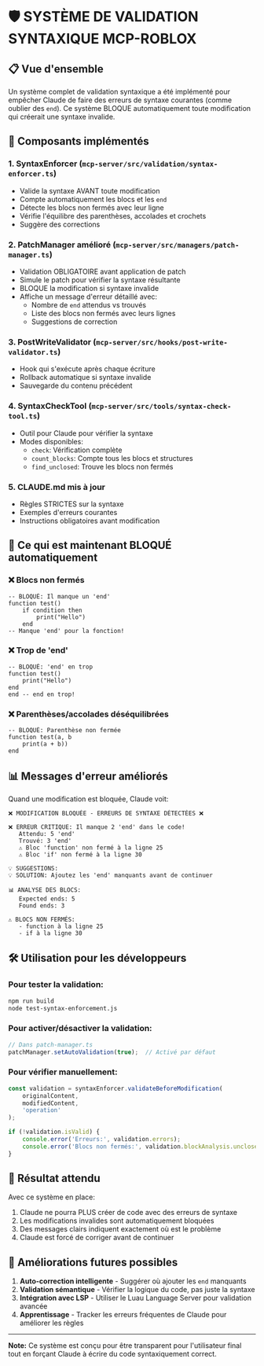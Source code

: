 # 🛡️ SYSTÈME DE VALIDATION SYNTAXIQUE MCP-ROBLOX

## 📋 Vue d'ensemble

Un système complet de validation syntaxique a été implémenté pour empêcher Claude de faire des erreurs de syntaxe courantes (comme oublier des `end`). Ce système BLOQUE automatiquement toute modification qui créerait une syntaxe invalide.

## 🔧 Composants implémentés

### 1. **SyntaxEnforcer** (`mcp-server/src/validation/syntax-enforcer.ts`)
- Valide la syntaxe AVANT toute modification
- Compte automatiquement les blocs et les `end`
- Détecte les blocs non fermés avec leur ligne
- Vérifie l'équilibre des parenthèses, accolades et crochets
- Suggère des corrections

### 2. **PatchManager amélioré** (`mcp-server/src/managers/patch-manager.ts`)
- Validation OBLIGATOIRE avant application de patch
- Simule le patch pour vérifier la syntaxe résultante
- BLOQUE la modification si syntaxe invalide
- Affiche un message d'erreur détaillé avec:
  - Nombre de `end` attendus vs trouvés
  - Liste des blocs non fermés avec leurs lignes
  - Suggestions de correction

### 3. **PostWriteValidator** (`mcp-server/src/hooks/post-write-validator.ts`)
- Hook qui s'exécute après chaque écriture
- Rollback automatique si syntaxe invalide
- Sauvegarde du contenu précédent

### 4. **SyntaxCheckTool** (`mcp-server/src/tools/syntax-check-tool.ts`)
- Outil pour Claude pour vérifier la syntaxe
- Modes disponibles:
  - `check`: Vérification complète
  - `count_blocks`: Compte tous les blocs et structures
  - `find_unclosed`: Trouve les blocs non fermés

### 5. **CLAUDE.md mis à jour**
- Règles STRICTES sur la syntaxe
- Exemples d'erreurs courantes
- Instructions obligatoires avant modification

## 🚨 Ce qui est maintenant BLOQUÉ automatiquement

### ❌ Blocs non fermés
```luau
-- BLOQUÉ: Il manque un 'end'
function test()
    if condition then
        print("Hello")
    end
-- Manque 'end' pour la fonction!
```

### ❌ Trop de 'end'
```luau
-- BLOQUÉ: 'end' en trop
function test()
    print("Hello")
end
end -- end en trop!
```

### ❌ Parenthèses/accolades déséquilibrées
```luau
-- BLOQUÉ: Parenthèse non fermée
function test(a, b
    print(a + b))
end
```

## 📊 Messages d'erreur améliorés

Quand une modification est bloquée, Claude voit:

```
❌ MODIFICATION BLOQUÉE - ERREURS DE SYNTAXE DÉTECTÉES ❌

❌ ERREUR CRITIQUE: Il manque 2 'end' dans le code!
   Attendu: 5 'end'
   Trouvé: 3 'end'
   ⚠️ Bloc 'function' non fermé à la ligne 25
   ⚠️ Bloc 'if' non fermé à la ligne 30

💡 SUGGESTIONS:
💡 SOLUTION: Ajoutez les 'end' manquants avant de continuer

📊 ANALYSE DES BLOCS:
   Expected ends: 5
   Found ends: 3

⚠️ BLOCS NON FERMÉS:
   - function à la ligne 25
   - if à la ligne 30
```

## 🛠️ Utilisation pour les développeurs

### Pour tester la validation:
```bash
npm run build
node test-syntax-enforcement.js
```

### Pour activer/désactiver la validation:
```javascript
// Dans patch-manager.ts
patchManager.setAutoValidation(true);  // Activé par défaut
```

### Pour vérifier manuellement:
```javascript
const validation = syntaxEnforcer.validateBeforeModification(
    originalContent,
    modifiedContent,
    'operation'
);

if (!validation.isValid) {
    console.error('Erreurs:', validation.errors);
    console.error('Blocs non fermés:', validation.blockAnalysis.unclosedBlocks);
}
```

## 🎯 Résultat attendu

Avec ce système en place:
1. Claude ne pourra PLUS créer de code avec des erreurs de syntaxe
2. Les modifications invalides sont automatiquement bloquées
3. Des messages clairs indiquent exactement où est le problème
4. Claude est forcé de corriger avant de continuer

## 🔮 Améliorations futures possibles

1. **Auto-correction intelligente** - Suggérer où ajouter les `end` manquants
2. **Validation sémantique** - Vérifier la logique du code, pas juste la syntaxe
3. **Intégration avec LSP** - Utiliser le Luau Language Server pour validation avancée
4. **Apprentissage** - Tracker les erreurs fréquentes de Claude pour améliorer les règles

---

**Note:** Ce système est conçu pour être transparent pour l'utilisateur final tout en forçant Claude à écrire du code syntaxiquement correct.
